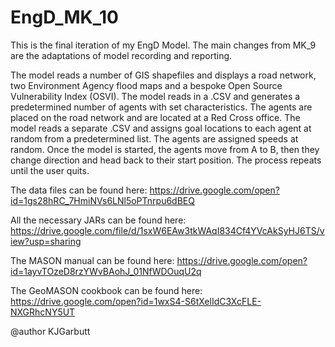# EngD_MK_10

This is the final iteration of my EngD Model.
The main changes from MK_9 are the adaptations of model recording and 
reporting.

The model reads a number of GIS shapefiles and displays a road network, two  Environment Agency
flood maps and a bespoke Open Source Vulnerability Index (OSVI).
The model reads in a .CSV and generates a predetermined number of agents with set  characteristics.
The agents are placed on the road network and are located at  a Red Cross office.
The model reads a separate .CSV and assigns goal locations to   each agent at random from a 
predetermined list.
The agents are assigned speeds at  random. 
Once the model is started, the agents move from A to B, then they change direction 
and head back to their start position. The process repeats until the user quits.

The data files can be found here: https://drive.google.com/open?id=1gs28hRC_7HmiNVs6LNl5oPTnrpu6dBEQ

All the necessary JARs can be found here: https://drive.google.com/file/d/1sxW6EAw3tkWAqI834Cf4YVcAkSyHJ6TS/view?usp=sharing

The MASON manual can be found here: https://drive.google.com/open?id=1ayvTOzeD8rzYWvBAohJ_01NfWDOuqU2q

The GeoMASON cookbook can be found here: https://drive.google.com/open?id=1wxS4-S6tXelIdC3XcFLE-NXGRhcNY5UT

@author KJGarbutt

